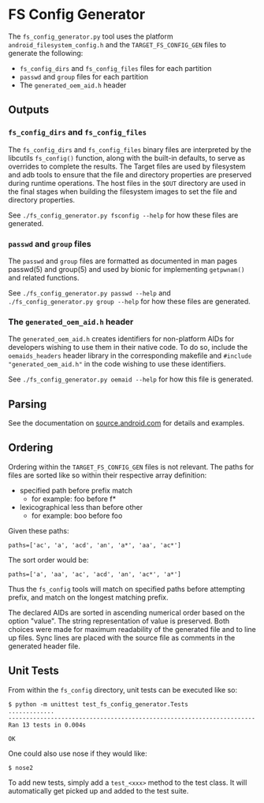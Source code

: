 # FS Config Generator

The `fs_config_generator.py` tool uses the platform `android_filesystem_config.h` and the
`TARGET_FS_CONFIG_GEN` files to generate the following:
* `fs_config_dirs` and `fs_config_files` files for each partition
* `passwd` and `group` files for each partition
* The `generated_oem_aid.h` header

## Outputs

### `fs_config_dirs` and `fs_config_files`

The `fs_config_dirs` and `fs_config_files` binary files are interpreted by the libcutils
`fs_config()` function, along with the built-in defaults, to serve as overrides to complete the
results. The Target files are used by filesystem and adb tools to ensure that the file and directory
properties are preserved during runtime operations. The host files in the `$OUT` directory are used
in the final stages when building the filesystem images to set the file and directory properties.

See `./fs_config_generator.py fsconfig --help` for how these files are generated.

### `passwd` and `group` files

The `passwd` and `group` files are formatted as documented in man pages passwd(5) and group(5) and
used by bionic for implementing `getpwnam()` and related functions.

See `./fs_config_generator.py passwd --help` and `./fs_config_generator.py group --help` for how
these files are generated.

### The `generated_oem_aid.h` header

The `generated_oem_aid.h` creates identifiers for non-platform AIDs for developers wishing to use
them in their native code.  To do so, include the `oemaids_headers` header library in the
corresponding makefile and `#include "generated_oem_aid.h"` in the code wishing to use these
identifiers.

See `./fs_config_generator.py oemaid --help` for how this file is generated.

## Parsing

See the documentation on [source.android.com](https://source.android.com/devices/tech/config/filesystem#configuring-aids) for details and examples.


## Ordering

Ordering within the `TARGET_FS_CONFIG_GEN` files is not relevant. The paths for files are sorted
like so within their respective array definition:
 * specified path before prefix match
   * for example: foo before f*
 * lexicographical less than before other
   * for example: boo before foo

Given these paths:

    paths=['ac', 'a', 'acd', 'an', 'a*', 'aa', 'ac*']

The sort order would be:

    paths=['a', 'aa', 'ac', 'acd', 'an', 'ac*', 'a*']

Thus the `fs_config` tools will match on specified paths before attempting prefix, and match on the
longest matching prefix.

The declared AIDs are sorted in ascending numerical order based on the option "value". The string
representation of value is preserved. Both choices were made for maximum readability of the
generated file and to line up files. Sync lines are placed with the source file as comments in the
generated header file.

## Unit Tests

From within the `fs_config` directory, unit tests can be executed like so:

    $ python -m unittest test_fs_config_generator.Tests
    .............
    ----------------------------------------------------------------------
    Ran 13 tests in 0.004s

    OK

One could also use nose if they would like:

    $ nose2

To add new tests, simply add a `test_<xxx>` method to the test class. It will automatically
get picked up and added to the test suite.
